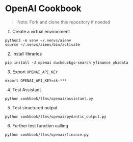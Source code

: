 # OpenAI Cookbook

> Note: Fork and clone this repository if needed

1. Create a virtual environment

```shell
python3 -m venv ~/.venvs/aienv
source ~/.venvs/aienv/bin/activate
```

2. Install libraries

```shell
pip install -U openai duckduckgo-search yfinance phidata
```

3. Export `OPENAI_API_KEY`

```text
export OPENAI_API_KEY=sk-***
```

4. Test Assistant

```shell
python cookbook/llms/openai/assistant.py
```

5. Test structured output

```shell
python cookbook/llms/openai/pydantic_output.py
```

6. Further test function calling

```shell
python cookbook/llms/openai/finance.py
```
